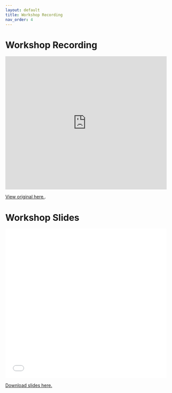```yaml
---
layout: default
title: Workshop Recording
nav_order: 4
---
```


# Workshop Recording

<iframe height="416" width="100%" allowfullscreen frameborder=0 src="https://echo360.ca/media/a65689c0-c35c-4f33-9c12-f0ac97883f54/public?autoplay=false&automute=false"></iframe>

[View original here.](https://echo360.ca/media/a65689c0-c35c-4f33-9c12-f0ac97883f54/public?autoplay=false&automute=false).

# Workshop Slides

<embed src="assets/docs/examplePDF.pdf" style="border:none;" width="100%" height="466px">

[Download slides here.](assets/docs/examplePDF.pdf)
<br>